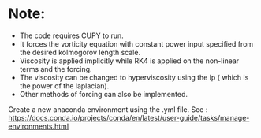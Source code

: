 # Note:
* The code requires CUPY to run. 
* It forces the vorticity equation with constant power input specified from the desired kolmogorov length scale.
* Viscosity is applied implicitly while RK4 is applied on the non-linear terms and the forcing.
* The viscosity can be changed to hyperviscosity using the lp ( which is the power of the laplacian).
* Other methods of forcing can also be implemented.

Create a new anaconda environment using the .yml file. See : https://docs.conda.io/projects/conda/en/latest/user-guide/tasks/manage-environments.html
